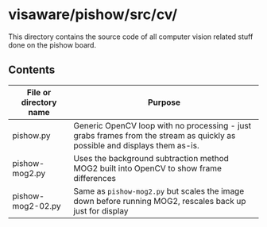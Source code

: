 # visaware/pishow/src/cv/

This directory contains the source code of all computer vision related
stuff done on the pishow board.

## Contents
File or directory name | Purpose
---------------------- | -------
pishow.py              | Generic OpenCV loop with no processing - just grabs frames from the stream as quickly as possible and displays them as-is.
pishow-mog2.py         | Uses the background subtraction method MOG2 built into OpenCV to show frame differences
pishow-mog2-02.py      | Same as `pishow-mog2.py` but scales the image down before running MOG2, rescales back up just for display
